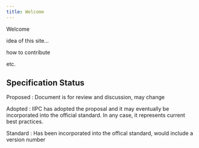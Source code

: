 ```yaml
---
title: Welcome
---
```


Welcome

idea of this site...

how to contribute

etc.


Specification Status
--------------------

Proposed
: Document is for review and discussion, may change

Adopted
: IIPC has adopted the proposal and it may eventually be incorporated into the official standard. In any case, it represents current best practices.

Standard
: Has been incorporated into the offical standard, would include a version number
